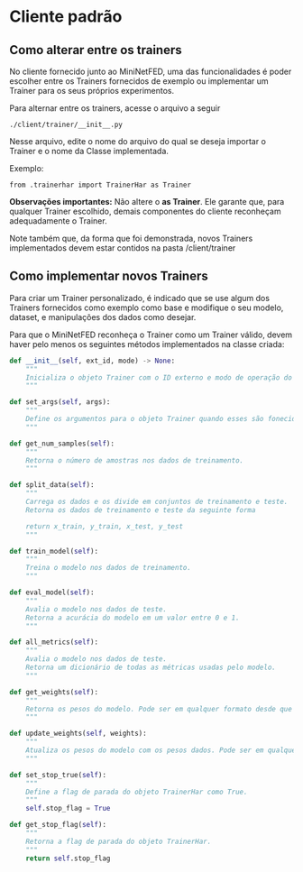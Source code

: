 # Cliente padrão

## Como alterar entre os trainers

No cliente fornecido junto ao MiniNetFED, uma das funcionalidades é poder escolher entre os Trainers fornecidos de exemplo ou implementar um Trainer para os seus próprios experimentos.

Para alternar entre os trainers, acesse o arquivo a seguir

```
./client/trainer/__init__.py
```

Nesse arquivo, edite o nome do arquivo do qual se deseja importar o Trainer e o nome da Classe implementada.

Exemplo:

```
from .trainerhar import TrainerHar as Trainer
```

**Observações importantes:** Não altere o **as Trainer**. Ele garante que, para qualquer Trainer escolhido, demais componentes do cliente reconheçam adequadamente o Trainer.

Note também que, da forma que foi demonstrada, novos Trainers implementados devem estar contidos na pasta /client/trainer

## Como implementar novos Trainers

Para criar um Trainer personalizado, é indicado que se use algum dos Trainers fornecidos como exemplo como base e modifique o seu modelo, dataset, e manipulações dos dados como desejar.

Para que o MiniNetFED reconheça o Trainer como um Trainer válido, devem haver pelo menos os seguintes métodos implementados na classe criada:

```python
def __init__(self, ext_id, mode) -> None:
    """
    Inicializa o objeto Trainer com o ID externo e modo de operação do Trainer.
    """

def set_args(self, args):
    """
    Define os argumentos para o objeto Trainer quando esses são fonecidos no arquivo de configuração config.yaml.
    """

def get_num_samples(self):
    """
    Retorna o número de amostras nos dados de treinamento.
    """

def split_data(self):
    """
    Carrega os dados e os divide em conjuntos de treinamento e teste.
    Retorna os dados de treinamento e teste da seguinte forma

    return x_train, y_train, x_test, y_test
    """

def train_model(self):
    """
    Treina o modelo nos dados de treinamento.
    """

def eval_model(self):
    """
    Avalia o modelo nos dados de teste.
    Retorna a acurácia do modelo em um valor entre 0 e 1.
    """

def all_metrics(self):
    """
    Avalia o modelo nos dados de teste.
    Retorna um dicionário de todas as métricas usadas pelo modelo.
    """

def get_weights(self):
    """
    Retorna os pesos do modelo. Pode ser em qualquer formato desde que esse esteja de acordo com a função de agregação escolhida e com a implementação da função update_weights
    """

def update_weights(self, weights):
    """
    Atualiza os pesos do modelo com os pesos dados. Pode ser em qualquer formato desde que esse esteja de acordo com a função de agregação escolhida e com a implementação da função get_weights.
    """

def set_stop_true(self):
    """
    Define a flag de parada do objeto TrainerHar como True.
    """
    self.stop_flag = True

def get_stop_flag(self):
    """
    Retorna a flag de parada do objeto TrainerHar.
    """
    return self.stop_flag


```
